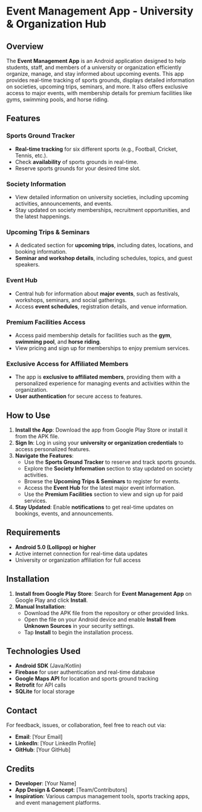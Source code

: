 # Event Management App - University & Organization Hub

## Overview
The **Event Management App** is an Android application designed to help students, staff, and members of a university or organization efficiently organize, manage, and stay informed about upcoming events. This app provides real-time tracking of sports grounds, displays detailed information on societies, upcoming trips, seminars, and more. It also offers exclusive access to major events, with membership details for premium facilities like gyms, swimming pools, and horse riding.

## Features

### **Sports Ground Tracker**
- **Real-time tracking** for six different sports (e.g., Football, Cricket, Tennis, etc.).
- Check **availability** of sports grounds in real-time.
- Reserve sports grounds for your desired time slot.

### **Society Information**
- View detailed information on university societies, including upcoming activities, announcements, and events.
- Stay updated on society memberships, recruitment opportunities, and the latest happenings.

### **Upcoming Trips & Seminars**
- A dedicated section for **upcoming trips**, including dates, locations, and booking information.
- **Seminar and workshop details**, including schedules, topics, and guest speakers.

### **Event Hub**
- Central hub for information about **major events**, such as festivals, workshops, seminars, and social gatherings.
- Access **event schedules**, registration details, and venue information.

### **Premium Facilities Access**
- Access paid membership details for facilities such as the **gym**, **swimming pool**, and **horse riding**.
- View pricing and sign up for memberships to enjoy premium services.

### **Exclusive Access for Affiliated Members**
- The app is **exclusive to affiliated members**, providing them with a personalized experience for managing events and activities within the organization.
- **User authentication** for secure access to features.

## How to Use

1. **Install the App**: Download the app from Google Play Store or install it from the APK file.
2. **Sign In**: Log in using your **university or organization credentials** to access personalized features.
3. **Navigate the Features**: 
   - Use the **Sports Ground Tracker** to reserve and track sports grounds.
   - Explore the **Society Information** section to stay updated on society activities.
   - Browse the **Upcoming Trips & Seminars** to register for events.
   - Access the **Event Hub** for the latest major event information.
   - Use the **Premium Facilities** section to view and sign up for paid services.
4. **Stay Updated**: Enable **notifications** to get real-time updates on bookings, events, and announcements.

## Requirements
- **Android 5.0 (Lollipop) or higher**
- Active internet connection for real-time data updates
- University or organization affiliation for full access

## Installation
1. **Install from Google Play Store**: Search for **Event Management App** on Google Play and click **Install**.
2. **Manual Installation**:
   - Download the APK file from the repository or other provided links.
   - Open the file on your Android device and enable **Install from Unknown Sources** in your security settings.
   - Tap **Install** to begin the installation process.

## Technologies Used
- **Android SDK** (Java/Kotlin)
- **Firebase** for user authentication and real-time database
- **Google Maps API** for location and sports ground tracking
- **Retrofit** for API calls
- **SQLite** for local storage

## Contact
For feedback, issues, or collaboration, feel free to reach out via:
- **Email**: [Your Email]
- **LinkedIn**: [Your LinkedIn Profile]
- **GitHub**: [Your GitHub]

## Credits
- **Developer**: [Your Name]
- **App Design & Concept**: [Team/Contributors]
- **Inspiration**: Various campus management tools, sports tracking apps, and event management platforms.
